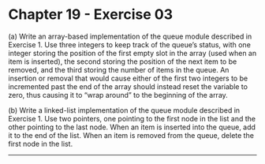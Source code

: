 # Chapter 19 - Exercise 03

(a) Write an array-based implementation of the queue module described in Exercise 1. Use three integers to keep track of the queue’s status, with one integer storing the position of the first empty slot in the array (used when an item is inserted), the second storing the position of the next item to be removed, and the third storing the number of items in the queue. An insertion or removal that would cause either of the first two integers to be incremented past the end of the array should instead reset the variable to zero, thus causing it to “wrap around” to the beginning of the array.  

(b) Write a linked-list implementation of the queue module described in Exercise 1. Use two pointers, one pointing to the first node in the list and the other pointing to the last node.  When an item is inserted into the queue, add it to the end of the list. When an item is removed from the queue, delete the first node in the list.  

---
